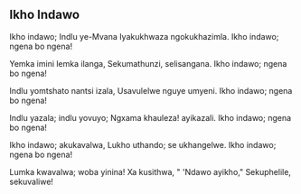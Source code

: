 ## Ikho Indawo

Ikho indawo; Indlu ye-Mvana
Iyakukhwaza ngokukhazimla.
Ikho indawo; ngena bo ngena!

Yemka imini lemka ilanga,
Sekumathunzi, selisangana.
Ikho indawo; ngena bo ngena!

Indlu yomtshato nantsi izala,
Usavulelwe nguye umyeni.
Ikho indawo; ngena bo ngena!

Indlu yazala; indlu yovuyo;
Ngxama khauleza! ayikazali.
Ikho indawo; ngena bo ngena!

Ikho indawo; akukavalwa,
Lukho uthando; se ukhangelwe.
Ikho indawo; ngena bo ngena!

Lumka kwavalwa; woba yinina!
Xa kusithwa, " 'Ndawo ayikho,"
Sekuphelile, sekuvaliwe!

